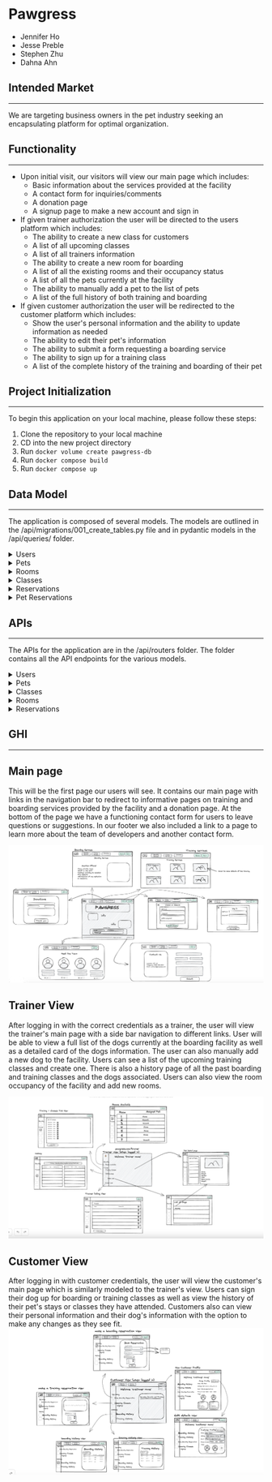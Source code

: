 # Pawgress
- Jennifer Ho
- Jesse Preble
- Stephen Zhu
- Dahna Ahn

## Intended Market
---
We are targeting business owners in the pet industry seeking an encapsulating platform for optimal organization.

## Functionality
---
- Upon initial visit, our visitors will view our main page which includes:
  - Basic information about the services provided at the facility
  - A contact form for inquiries/comments
  - A donation page
  - A signup page to make a new account and sign in
- If given trainer authorization the user will be directed to the users platform which includes:
  - The ability to create a new class for customers
  - A list of all upcoming classes
  - A list of all trainers information
  - The ability to create a new room for boarding
  - A list of all the existing rooms and their occupancy status
  - A list of all the pets currently at the facility
  - The ability to manually add a pet to the list of pets
  - A list of the full history of both training and boarding
- If given customer authorization the user will be redirected to the customer platform which includes:
  - Show the user's personal information and the ability to update information as needed
  - The ability to edit their pet's information
  - The ability to submit a form requesting a boarding service
  - The ability to sign up for a training class
  - A list of the complete history of the training and boarding of their pet

## Project Initialization
---
To begin this application on your local machine, please follow these steps:
1. Clone the repository to your local machine
2. CD into the new project directory
3. Run `docker volume create pawgress-db`
4. Run `docker compose build`
4. Run `docker compose up`


## Data Model
---
The application is composed of several models. The models are outlined in the /api/migrations/001_create_tables.py file and in pydantic models in the /api/queries/ folder.


<details>
  <summary>Users</summary>

  | Name         | Type                  | Unique | Optional |
  | ------------ | --------------------- | ------ | -------- |
  | first_name   | str                   | no     | no       |
  | last_name    | str                   | no     | no       |
  | address      | str                   | no     | no       |
  | email        | str                   | no     | no       |
  | phone_number | str                   | no     | no       |
  | role         | str default('customer')| no     | no       |
  | password     | str                   | no     | no       |

  The user model is the basis of the application and consists of an id, first_name, last_name, address, email, phone_number, role (customer or trainer), and a hashed_password. Depending on whether the user’s role is customer or trainer, different views and functionality will be available to the user.

</details>


<details>
  <summary>Pets</summary>

| Name        | Type        	| Unique     | Optional   |
| ----------- | ----------- 	|----------- |----------- |
| name        | str         	| no 		| no 		|
| breed       | str         	| no 		| no 		|
| gender      | str         	| no 		| no 		|
| age         | int         	| no 		| no 		|
| picture 	  | str         	| no 		| yes 		|
| size        | str         	| no 		| no 		|
| weight      | int         	| no 		| no 		|
| diet        | str	   	| no		| no		|
|owner_id     | reference to user entity | yes | no |

The pets model consists of a pet_id, name, breed, gender, age, an optional picture, size, weight, diet, a foreign key owner_id which references a user’s id. Pets will be created by users as part of the user’s profile and used for signing up for training and boarding services. Trainers can view pets that are boarded and see pet details to aid them in their job.

</details>

<details>
  <summary> Rooms</summary>

| Name        | Type        	        | Unique     | Optional   |
| ----------- | ----------------------|----------- |----------- |
| room_number | str         	        | no 		     | no 		|
| occupied    | boolean default(False)| no 		      | no 	|
| pet_id      | reference to pet entity| no 		    | no 		|

The rooms model consists of a room_id, room_number, occupied, and a foreign key pet_id which references pets. This model is utilized by trainers to keep track of what rooms are occupied and which pets are in which rooms.

</details>

<details>
  <summary>Classes</summary>

| Name        | Type        	| Unique     | Optional   |
| ----------- | ----------- 	|----------- |----------- |
| name        | str         	| no 		| no 		|
| category       | str         	| no 		| no 		|
| attendees      | str         	| no 		| no 		|
| max_attendees         | int         	| no 		| no 		|
| start_datetime 	  | str         	| no 		| yes 		|
| end_datetime        | str         	| no 		| no 		|
| description      | int         	| no 		| no 		|

The classes model consists of a class_id, name, category, attendees, max_attendees, start_datetime, end_datetime, and description. This model is used for creating training classes that users can later sign their pets up for.

</details>

<details>
  <summary> Reservations</summary>

| Name        | Type        	| Unique     | Optional   |
| ----------- | ----------- 	|----------- |----------- |
| start_datetime | datetime      | no 		| no 		|
| end_datetime  | datetime       | no 		| no 		|
| category      | str         	| no 		| no 		|
| customer_id   | reference to customer entity         	| no 		| no 	|

The reservations model consists of a reservation_id, start_datetime, end_datetime, category, and a foreign key customer_id which references users. This model is used for boarding or training reservations that a user can sign up for and also view the history of.

</details>

<details>
  <summary> Pet Reservations </summary>

| Name        | Type        	| Unique     | Optional   |
| ----------- | ----------- 	|----------- |----------- |
| reservation_id | reference to reservation id      | yes 		| no 	|
| pet_id  | reference to pet id        | yes 		| no 		|

The pet_reservations table is a part of the reservations model and is used to link pet_id and reservation_id. It consists of two foreign keys, reservation_id referencing reservations and pet_id referencing pets.

</details>


## APIs
---
The APIs for the application are in the /api/routers folder. The folder contains all the API endpoints for the various models.

<details>
  <summary>Users</summary>

- **Method**: `POST`, `GET`, `GET`, `PUT`, `DELETE`,
- **Path**: `/api/accounts`, `/api/accounts/<int:user_id>`, `/api/accounts/<int:user_id>/password`

Input:
```
{
  "first_name": "string",
  "last_name": "string",
  "address": "string",
  "email": "string",
  "phone_number": "string",
  "role": "string",
  "password": "string"
}
```

Output:
```
[
  {
    "id": int,
    "first_name": "string",
    "last_name": "string",
    "address": "string",
    "email": "string",
    "phone_number": "string",
    "role": "string"
  }
]
```
The accounts.py file contains APIs for user authentication and tokens, creating an account, getting a list of all users, getting a specific user’s data, updating a user’s data, updating a user’s password, and deleting a user.
</details>

<details>
  <summary>Pets</summary>

- **Method**: `POST`, `GET`, `GET`, `PUT`, `DELETE`,
- **Path**: `/api/pets`, `/api/pets/<int:pet_id>`

Input:
```
{
  "name": string,
  "breed": string,
  "gender": string,
  "age": int,
  "picture": string,
  "size": string,
  "weight": int,
  "diet": string,
  "owner_id": int
}
```

Output:
```
[
  {
  "pet_id": int,
  "name": string,
  "breed": string,
  "gender": string,
  "age": int,
  "picture": string,
  "size": string,
  "weight": int,
  "diet": string,
  "owner_id": int
  }
]
```
The pets.py file contains APIs for creating a pet, getting a list of all pets, getting a specific pets data, deleting a pet, and updating a pet.
</details>

<details>
  <summary>Classes</summary>

- **Method**: `POST`, `GET`, `GET`, `PUT`, `DELETE`,
- **Path**: `/api/classes`, `/api/classes/<int:class_id>`

Input:
```
{
  "name": string,
  "category": string,
  "max_attendees": int,
  "start_datetime": datetime,
  "end_datetime": datetime,
  "description": string
}
```

Output:
```
[
  {
    "class_id": int,
    "name": string,
    "category": string,
    "attendees": int,
    "max_attendees": int,
    "start_datetime": datetime,
    "end_datetime": datetime,
    "description": string
  }
]
```
The classes.py file contains APIs for creating a class, getting a list of all classes, getting a specific class's data, updating a class, and deleting a class.
</details>

<details>
  <summary>Rooms</summary>

- **Method**: `POST`, `GET`, `PUT`, `DELETE`,
- **Path**: `/api/rooms`, `/api/rooms/<int:room_id>`

Input:
```
{
  "room_number": string,
  "occupied": boolean,
  "pet_id": int
}
```

Output:
```
[
  {
    "room_id": int,
    "room_number": string,
    "occupied": boolean,
    "pet_id": int
  }
]
```
The rooms.py file contains APIs for creating a room, getting a list of all rooms, updating a room, and deleting a room.
</details>

<details>
  <summary>Reservations</summary>

- **Method**: `POST`, `GET`
- **Path**: `/reservation`

Input:
```
{
  "start_datetime": datetime,
  "end_datetime": datetime,
  "category": string,
  "customer_id": int,
  "pet_id": int
}
```

Output:
```
[
  {
    "reservation_id": int,
    "start_datetime": datetime,
    "end_datetime": datetime,
    "category": string,
    "customer_id": int,
    "pet_id": int
  }
]
```
The reservations.py file contains APIs for creating a reservation and for getting a list of all reservations.
</details>

## GHI
---

## Main page
This will be the first page our users will see. It contains our main page with links in the navigation bar to redirect to informative pages on training and boarding services provided by the facility and a donation page. At the bottom of the page we have a functioning contact form for users to leave questions or suggestions. In our footer we also included a link to a page to learn more about the team of developers and another contact form.

![homepage](./homepage.png)

## Trainer View
After logging in with the correct credentials as a trainer, the user will view the trainer's main page with a side bar navigation to different links. User will be able to view a full list of the dogs currently at the boarding facility as well as a detailed card of the dogs information. The user can also manually add a new dog to the facility. Users can see a list of the upcoming training classes and create one. There is also a history page of all the past boarding and training classes and the dogs associated. Users can also view the room occupancy of the facility and add new rooms.

![trainerpage](./trainerpage.png)



## Customer View
After logging in with customer credentials, the user will view the customer's main page which is similarly modeled to the trainer's view. Users can sign their dog up for boarding or training classes as well as view the history of their pet's stays or classes they have attended. Customers also can view their personal information and their dog's information with the option to make any changes as they see fit. 
![customerpage](./customerpage.png)
